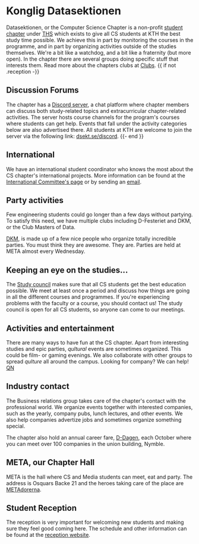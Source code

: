 # Konglig Datasektionen

Datasektionen, or the Computer Science Chapter is a non-profit
[student chapter](https://sv.wikipedia.org/wiki/Studentsektion)
under [THS](https://thskth.se) which exists to give all CS students at
KTH the best study time possible. We achieve this in part by monitoring
the courses in the programme, and in part by organizing activities
outside of the studies themselves. We're a bit like a watchdog, and
a bit like a fraternity (but more open). In the chapter there are
several groups doing specific stuff that interests them. Read more about the chapters clubs at [Clubs](/namnder?lang=en).
{{ if not .reception -}}

## Discussion Forums

The chapter has a [Discord server](https://dsekt.se/discord), a chat platform where chapter members can discuss both study-related topics and extracurricular chapter-related activities. The server hosts course channels for the program's courses where students can get help. Events that fall under the activity categories below are also advertised there. All students at KTH are welcome to join the server via the following link: [dsekt.se/discord](https://dsekt.se/discord).
{{- end }}

## International

We have an international student coordinator who knows the most about the CS chapter's international projects. More information can be found at the [International Committee's page](/namnder/eventorganet/internationella-namnden?lang=en) or by sending an [email](mailto:isc@datasektionen.se).

## Party activities

Few engineering students could go longer than a few days without partying.
To satisfy this need, we have multiple clubs including D-Festeriet and DKM, or the Club Masters of Data.

[DKM](/namnder/eventorganet/dkm?lang=en), is made up of a few nice people who organize totally
incredible parties. You must think they are awesome. They are.
Parties are held at META almost every Wednesday.

## Keeping an eye on the studies...

The [Study council](/namnder/paverkansorganet/studienamnden?lang=en) makes sure that all CS students get the best education
possible. We meet at least once a period and discuss how things are going
in all the different courses and programmes. If you're experiencing problems
with the faculty or a course, you should contact us!  The study council is
open for all CS students, so anyone can come to our meetings.

## Activities and entertainment

There are many ways to have fun at the CS chapter. Apart from interesting
studies and epic parties, _qultural_ events are sometimes organized. This
could be film- or gaming evenings. We also collaborate with other groups to spread _qulture_ all around the campus. Looking for company? We can help! [QN](/namnder/studiesociala-organet/qulturnamnden?lang=en)

## Industry contact

The Business relations group takes care of the chapter's contact with the professional world. We organize events together with interested companies, such as the yearly, company pubs, lunch lectures, and other events. We also help companies advertize jobs and sometimes organize something special.

The chapter also hold an annual career fare, [D-Dagen](/naringsliv/d-dagen?lang=en), each October where you can meet over 100 companies in the union building, Nymble.

## META, our Chapter Hall

META is the hall where CS and Media students can meet, eat and party.
The address is Osquars Backe 21 and the heroes taking care of the place
are [METAdorerna](/namnder/forvaltningsorganet/metadorerna?lang=en).

## Student Reception

The reception is very important for welcoming new students and making sure they
feel good coming here. The schedule and other information can be found at
the [reception website](/namnder/mottagningen?lang=en).
